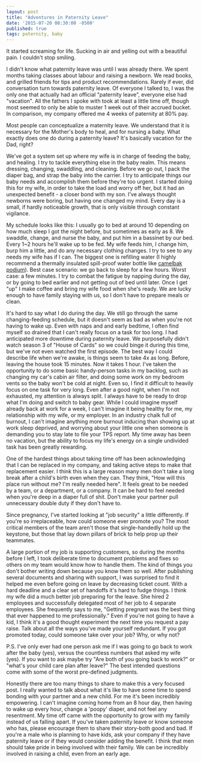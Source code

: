```yaml
---
layout: post
title: "Adventures in Paternity Leave"
date: '2015-07-20 08:30:00 -0500'
published: true
tags: paternity, baby
---
```


It started screaming for life. Sucking in air and yelling out with a beautiful pain. I couldn't stop smiling.

I didn't know what paternity leave was until I was already there. We spent months taking classes about labour and raising a newborn. We read books, and grilled friends for tips and product recommendations. Rarely if ever, did conversation turn towards paternity leave. Of everyone I talked to, I was the only one that actually had an official "paternity leave", everyone else had "vacation". All the fathers I spoke with took at least a little time off, though most seemed to only be able to muster 1 week out of their accrued bucket. In comparison, my company offered me 4 weeks of paternity at 80% pay.

Most people can conceptualize a maternity leave. We understand that it is necessary for the Mother's body to heal, and for nursing a baby. What exactly does one do during a paternity leave?  It's basically vacation for the Dad, right?

We've got a system set up where my wife is in charge of feeding the baby, and healing. I try to tackle everything else in the baby realm. This means dressing, changing, swaddling, and cleaning. Before we go out, I pack the diaper bag, and strap the baby into the carrier. I try to anticipate things our baby needs and accomplish them before they're too urgent. I started doing this for my wife, in order to take the load and worry off her, but it had an unexpected benefit - a closer bond with my son. I've always thought newborns were boring, but having one changed my mind. Every day is a small, if hardly noticeable growth, that is only visible through constant vigilance.

My schedule looks like this: I usually go to bed at around 10 depending on how much sleep I got the night before, but sometimes as early as 8. We swaddle, change, and nurse the baby, and put him in a bassinet by our bed. Every 1~2 hours he'll wake up to be fed. My wife feeds him, I change him, burp him a little, and do any necessary clothing changes. I try to see to any needs my wife has if I can. The biggest one is refilling water (I highly recommend a thermally insulated spill-proof water bottle like [camelbak podium](http://www.amazon.com/Camelbak-Products-Podium-Bottle-21-Ounce/dp/B00EPGLIOM/ref=sr_1_2?ie=UTF8&qid=1435550191&sr=8-2&keywords=CamelBak+Podium)). Best case scenario: we go back to sleep for a few hours. Worst case: a few minutes. I try to combat the fatigue by napping during the day, or by going to bed earlier and not getting out of bed until later. Once I get "up" I make coffee and bring my wife food when she's ready. We are lucky enough to have family staying with us, so I don't have to prepare meals or clean.

It's hard to say what I do during the day. We still go through the same changing-feeding schedule, but it doesn't seem as bad as when you're not having to wake up. Even with naps and and early bedtime, I often find myself so drained that I can't really focus on a task for too long. I had anticipated more downtime during paternity leave. We purposefully didn't watch season 3 of "House of Cards" so we could binge it during this time, but we've not even watched the first episode. The best way I could describe life when we're awake, is things seem to take 4x as long. Before, leaving the house took 15 minutes. Now it takes 1 hour. I've taken the opportunity to do some basic handy-person tasks in my backlog, such as changing my car's cabin air filter, and doing some work on my bedroom vents so the baby won't be cold at night. Even so, I find it difficult to heavily focus on one task for very long. Even after a good night, when I'm not exhausted, my attention is always split. I always have to be ready to drop what I'm doing and switch to baby gear. While I could imagine myself already back at work for a week, I can't imagine it being healthy for me, my relationship with my wife, or my employer. In an industry chalk full of burnout, I can't imagine anything more burnout inducing than showing up at work sleep deprived, and worrying about your little one when someone is demanding you to stay late to file your TPS report. My time away has been no vacation, but the ability to focus my life's energy on a single undivided task has been greatly rewarding.

One of the hardest things about taking time off has been acknowledging that I can be replaced in my company, and taking active steps to make that replacement easier. I think this is a large reason many men don't take a long break after a child's birth even when they can. They think, "How will this place run without me? I'm really needed here". It feels great to be needed by a team, or a department, or a company. It can be hard to feel needed when you're deep in a diaper full of shit. Don't make your partner pull unnecessary double duty if they don't have to.

Since pregnancy, I've started looking at "job security" a little differently. If you're so irreplaceable, how could someone ever promote you? The most critical members of the team aren't those that single-handedly hold up the keystone, but those that lay down pillars of brick to help prop up their teammates.

A large portion of my job is supporting customers, so during the months before I left, I took deliberate time to document problems and fixes so others on my team would know how to handle them. The kind of things you don't bother writing down because you know them so well. After publishing several documents and sharing with support, I was surprised to find it helped me even before going on leave by decreasing ticket count. With a hard deadline and a clear set of handoffs it's hard to fudge things. I think my wife did a much better job preparing for the leave. She hired 2 employees and successfully delegated most of her job to 4 separate employees. She frequently says to me, "Getting pregnant was the best thing that ever happened to me professionally." Even if you're not going to have a kid, I think it's a good thought experiment the next time you request a pay raise. Talk about all the ways you've made yourself redundant. If you got promoted today, could someone take over your job? Why, or why not?

P.S. I've only ever had one person ask me if I was going to go back to work after the baby (yes), versus the countless numbers that asked my wife (yes). If you want to ask maybe try "Are both of you going back to work?" or  "what's your child care plan after leave?" The best intended questions come with some of the worst pre-defined judgments.

Honestly there are too many things to share to make this a very focused post. I really wanted to talk about what it's like to have some time to spend bonding with your partner and a new child. For me it's been incredibly empowering. I can't imagine coming home from an 8 hour day, then having to wake up every hour, change a 'poopy' diaper, and not feel any resentment. My time off came with the opportunity to grow with my family instead of us falling apart. If you've taken paternity leave or know someone who has, please encourage them to share their story-both good and bad. If you're a male who is planning to have kids, ask your company if they have paternity leave or if they would consider adding the benefit. I think that men should take pride in being involved with their family. We can be incredibly involved in raising a child, even from an early age.
